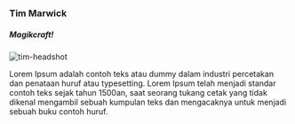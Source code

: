 ### Tim Marwick
##### Magikcraft!

![tim-headshot](https://raw.githubusercontent.com/opensourcerytv/opensourcery-content/master/images/tim.jpg)

Lorem Ipsum adalah contoh teks atau dummy dalam industri percetakan dan penataan huruf atau typesetting. Lorem Ipsum telah menjadi standar contoh teks sejak tahun 1500an, saat seorang tukang cetak yang tidak dikenal mengambil sebuah kumpulan teks dan mengacaknya untuk menjadi sebuah buku contoh huruf.